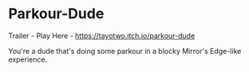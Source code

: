 # Parkour-Dude

Trailer -
Play Here - https://tayotwo.itch.io/parkour-dude

You're a dude that's doing some parkour in a blocky Mirror's Edge-like experience.

